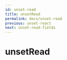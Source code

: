 ```yaml
---
id: unset-read
title: unsetRead
permalink: docs/unset-read
previous: unset-react
next: unset-read-fields
---
```


# unsetRead


